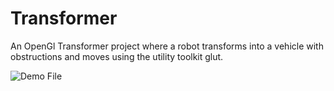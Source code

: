 # Transformer
An OpenGl Transformer project where a robot transforms into a vehicle with obstructions and moves using the utility toolkit glut.

![Demo File](https://github.com/Sushanth-raju/Transformer/blob/master/5ex3er/5ex3er.gif)
